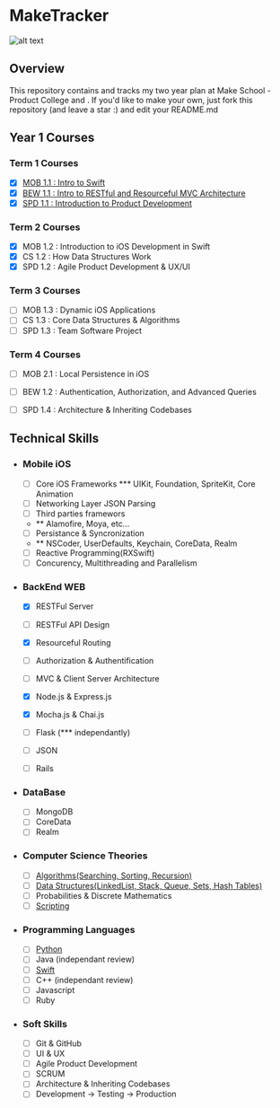  # MakeTracker

![alt text](https://www.makeschool.com/assets/main/logos/makeschool-logo-blue-2d722dfb3c7b7739244c107e60d181c14856a3366de6f765969aa6a5db3009ae.svg)

## Overview

This repository contains and tracks my two year plan at Make School - Product College and . If you'd like to make your own, just fork this repository (and leave a star :) and edit your README.md


## Year 1 Courses

### Term 1 Courses

- [x] <a href="https://github.com/Product-College-Courses/MOB-1.1-Introduction-to-Swift">MOB 1.1 : Intro to Swift</a>
- [x] <a href="https://github.com/Product-College-Courses/BEW-1.1-RESTful-and-Resourceful-MVC-Architecture/tree/master/10.%20API%20RESTful%20Routes">BEW 1.1 : Intro to RESTful and Resourceful MVC Architecture</a>
- [x] <a href="https://github.com/Product-College-Courses/SPD-1.1-Introduction-To-Software-Product-Development">SPD 1.1 : Introduction to Product Development</a>

### Term 2 Courses

- [x] MOB 1.2 : Introduction to iOS Development in Swift
- [x] CS 1.2 : How Data Structures Work
- [x] SPD 1.2 : Agile Product Development & UX/UI

### Term 3 Courses

- [ ] MOB 1.3 : Dynamic iOS Applications
- [ ] CS 1.3 : Core Data Structures & Algorithms
- [ ] SPD 1.3 : Team Software Project

### Term 4 Courses
- [ ] MOB 2.1 : Local Persistence in iOS
- [ ] BEW 1.2 : Authentication, Authorization, and Advanced Queries
- [ ] SPD 1.4 : Architecture & Inheriting Codebases



## Technical Skills

* ### Mobile iOS
  - [ ] Core iOS Frameworks
   *** UIKit, Foundation, SpriteKit, Core Animation
  - [ ] Networking Layer JSON Parsing
  - [ ] Third parties framewors
   * ** Alamofire, Moya, etc...
  - [ ] Persistance & Syncronization
   * ** NSCoder, UserDefaults, Keychain, CoreData, Realm
  - [ ] Reactive Programming(RXSwift)
  - [ ] Concurency, Multithreading and Parallelism 
  
* ### BackEnd WEB
  - [x] RESTFul Server
  - [ ] RESTFul API Design
  - [x] Resourceful Routing
  - [ ] Authorization & Authentification
  - [ ] MVC & Client Server Architecture
  - [x] Node.js & Express.js
  - [x] Mocha.js & Chai.js
  - [ ] Flask (*** independantly)
  - [ ] JSON
  - [ ] Rails
 
 
* ### DataBase
  - [ ] MongoDB
  - [ ] CoreData
  - [ ] Realm
  
* ### Computer Science Theories
  - [ ] <a href="https://github.com/MediBoss/Algorithms">Algorithms(Searching, Sorting, Recursion)</a>
  - [ ] <a href="https://github.com/MediBoss/DataStructures">Data Structures(LinkedList, Stack, Queue, Sets, Hash Tables)</a>
  - [ ] Probabilities & Discrete Mathematics
  - [ ] <a href="https://github.com/MediBoss/Scripts">Scripting</a>
  
* ### Programming Languages
  - [ ] <a href="https://github.com/MediBoss/Learning-Python">Python</a> 
  - [ ] Java (independant review)
  - [ ] <a href ="https://github.com/MediBoss/Swift-core-concepts">Swift</a> 
  - [ ] C++ (independant review)
  - [ ] Javascript
  - [ ] Ruby
  
* ### Soft Skills
  - [ ] Git & GitHub
  - [ ] UI & UX
  - [ ] Agile Product Development
  - [ ] SCRUM 
  - [ ] Architecture & Inheriting Codebases
  - [ ] Development -> Testing -> Production

